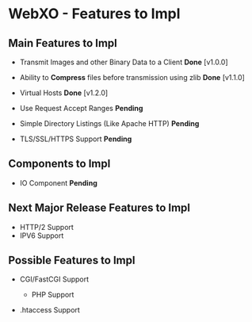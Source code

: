 # WebXO - Features to Impl

## Main Features to Impl

* Transmit Images and other Binary Data to a Client __Done__ [v1.0.0]

* Ability to **Compress** files before transmission using zlib __Done__ [v1.1.0]

* Virtual Hosts __Done__ [v1.2.0]

* Use Request Accept Ranges __Pending__

* Simple Directory Listings (Like Apache HTTP) __Pending__

* TLS/SSL/HTTPS Support __Pending__

## Components to Impl

* IO Component __Pending__


## Next Major Release Features to Impl

* HTTP/2 Support
* IPV6 Support


## Possible Features to Impl

* CGI/FastCGI Support
	* PHP Support

* .htaccess Support


<!-- Watch how I lose 20 years off my life expectancy with C++ -->